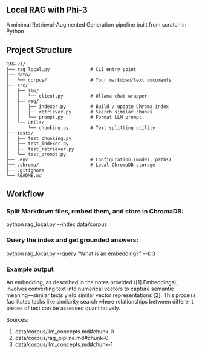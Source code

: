 ## Local RAG with Phi-3

A minimal Retrieval-Augmented Generation pipeline built from scratch in Python

## Project Structure

```text
RAG-v1/
├── rag_local.py               # CLI entry point
├── data/
│   └── corpus/                # Your markdown/text documents
├── src/
│   ├── llm/
│   │   └── client.py          # Ollama chat wrapper
│   ├── rag/
│   │   ├── indexer.py         # Build / update Chroma index
│   │   ├── retriever.py       # Search similar chunks
│   │   └── prompt.py          # Format LLM prompt
│   └── utils/
│       └── chunking.py        # Text splitting utility
├── tests/
│   ├── test_chunking.py
│   ├── test_indexer.py
│   ├── test_retriever.py
│   └── test_prompt.py
├── .env                       # Configuration (model, paths)
├── .chroma/                   # Local ChromaDB storage
├── .gitignore
└── README.md
```

## Workflow
### Split Markdown files, embed them, and store in ChromaDB:

python rag_local.py --index data/corpus

### Query the index and get grounded answers:

python rag_local.py --query "What is an embedding?" --k 3

### Example output

An embedding, as described in the notes provided ([1] Embeddings), involves converting text into numerical vectors to capture semantic meaning—similar texts yield similar vector representations [2]. This process facilitates tasks like similarity search where relationships between different pieces of text can be assessed quantitatively.

Sources:
1) data/corpus/llm_concepts.md#chunk-0
2) data/corpus/rag_pipline.md#chunk-0
3) data/corpus/llm_concepts.md#chunk-1